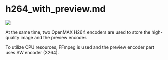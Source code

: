 # h264_with_preview.md

![](http://i.imgur.com/v4XTeXY.png)

At the same time, two OpenMAX H264 encoders are used to store the high-quality image and the preview encoder.

To utilize CPU resources, FFmpeg is used and the preview encoder part uses SW encoder (X264).
